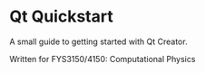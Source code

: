 # Qt Quickstart

A small guide to getting started with Qt Creator.

Written for FYS3150/4150: Computational Physics